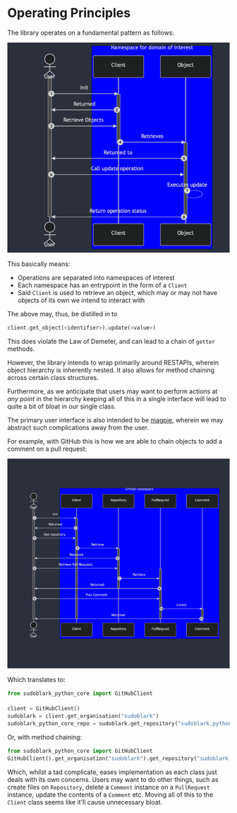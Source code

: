 # Operating Principles

The library operates on a fundamental pattern as follows:

![Basic operating model](./base-model.png)

This basically means:

- Operations are separated into namespaces of interest
- Each namespace has an entrypoint in the form of a `Client`
- Said `Client` is used to retrieve an object, which may
or may not have objects of its own we intend to interact with

The above may, thus, be distilled in to
```python
client.get_object(<identifier>).update(<value>)
```

This does violate the Law of Demeter, and can
lead to a chain of `getter` methods. 

However, the library intends to wrap primarily around 
RESTAPIs, wherein object hierarchy is inherently nested. It also
allows for method chaining across certain class structures.

Furthermore, as we anticipate that users may want to perform actions
at _any point_ in the hierarchy keeping all of this in a single
interface will lead to quite a bit of bloat in our single class.

The primary user interface is also intended to be [magpie](TODO), wherein
we may abstract such complications away from the user.

For example, with GitHub this is how we are able to chain
objects to add a comment on a pull request:

![GitHub Example](./github-example.png)

Which translates to:

```python
from sudoblark_python_core import GitHubClient

client = GitHubClient()
sudoblark = client.get_organisation("sudoblark")
sudoblark_python_core_repo = sudoblark.get_repository("sudoblark.python.core")
```

Or, with method chaining:
```python
from sudoblark_python_core import GitHubClient
GitHubClient().get_organisation("sudoblark").get_repository("sudoblark.python.core")
```

Which, whilst a tad complicate, eases implementation as each
class just deals with its own concerns. Users may want to do other things,
such as create files on `Repository`, delete a `Comment` instance
on a `PullRequest` instance, update the contents of a `Comment` etc. Moving all of this 
to the `Client` class seems like it'll cause unnecessary bloat.